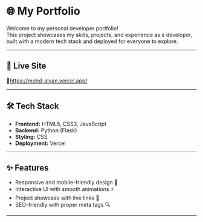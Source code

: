 # 🌐 My Portfolio

Welcome to my personal developer portfolio!  
This project showcases my skills, projects, and experience as a developer, built with a modern tech stack and deployed for everyone to explore.

---

## 🚀 Live Site
🔗https://mohd-alyan.vercel.app/

---

## 🛠️ Tech Stack

- **Frontend:** HTML5, CSS3, JavaScript  
- **Backend:** Python (Flask)  
- **Styling:** CSS 
- **Deployment:** Vercel 

---

## ✨ Features

- Responsive and mobile-friendly design 📱   
- Interactive UI with smooth animations ⚡  
- Project showcase with live links 🔗  
- SEO-friendly with proper meta tags 🔍  

---


